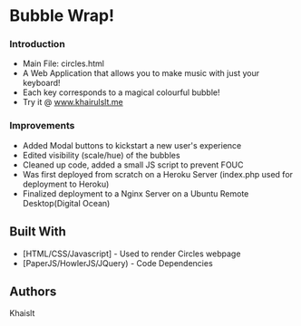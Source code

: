 # Bubble Wrap!


### Introduction

* Main File: circles.html
* A Web Application that allows you to make music with just your keyboard! 
* Each key corresponds to a magical colourful bubble!
* Try it @ www.khairulslt.me

### Improvements
* Added Modal buttons to kickstart a new user's experience
* Edited visibility (scale/hue) of the bubbles
* Cleaned up code, added a small JS script to prevent FOUC
* Was first deployed from scratch on a Heroku Server (index.php used for deployment to Heroku)
* Finalized deployment to a Nginx Server on a Ubuntu Remote Desktop(Digital Ocean)

## Built With

* [HTML/CSS/Javascript] - Used to render Circles webpage
* [PaperJS/HowlerJS/JQuery) - Code Dependencies


## Authors

Khaislt

